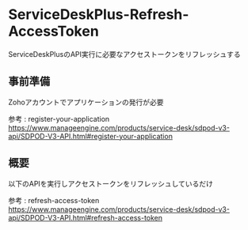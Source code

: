 # ServiceDeskPlus-Refresh-AccessToken

ServiceDeskPlusのAPI実行に必要なアクセストークンをリフレッシュする

## 事前準備

Zohoアカウントでアプリケーションの発行が必要

参考 : register-your-application<br>
https://www.manageengine.com/products/service-desk/sdpod-v3-api/SDPOD-V3-API.html#register-your-application

## 概要

以下のAPIを実行しアクセストークンをリフレッシュしているだけ

参考 : refresh-access-token<br>
https://www.manageengine.com/products/service-desk/sdpod-v3-api/SDPOD-V3-API.html#refresh-access-token
